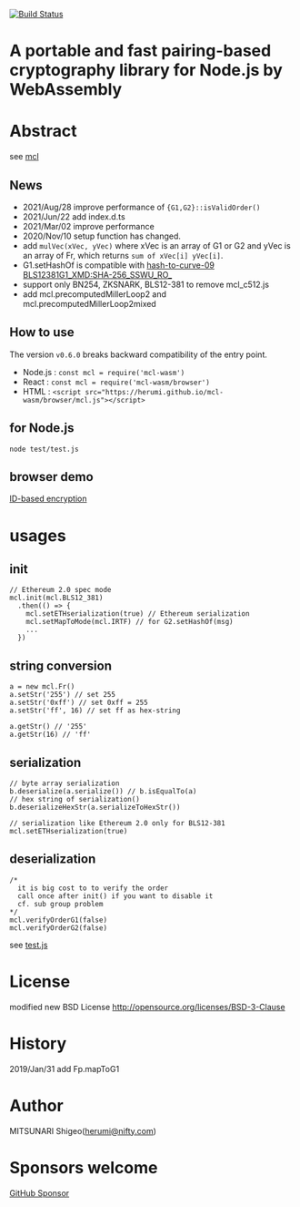 [![Build Status](https://github.com/herumi/mcl-wasm/actions/workflows/main.yml/badge.svg)](https://github.com/herumi/mcl-wasm/actions/workflows/main.yml)

# A portable and fast pairing-based cryptography library for Node.js by WebAssembly

# Abstract

see [mcl](https://github.com/herumi/mcl)

## News
- 2021/Aug/28 improve performance of `{G1,G2}::isValidOrder()`
- 2021/Jun/22 add index.d.ts
- 2021/Mar/02 improve performance
- 2020/Nov/10 setup function has changed.
- add `mulVec(xVec, yVec)` where xVec is an array of G1 or G2 and yVec is an array of Fr, which returns `sum of xVec[i] yVec[i]`.
- G1.setHashOf is compatible with [hash-to-curve-09 BLS12381G1_XMD:SHA-256_SSWU_RO_](https://www.ietf.org/id/draft-irtf-cfrg-hash-to-curve-09.html#name-bls12381g1_xmdsha-256_sswu_)
- support only BN254, ZKSNARK, BLS12-381 to remove mcl_c512.js
- add mcl.precomputedMillerLoop2 and mcl.precomputedMillerLoop2mixed

## How to use
The version `v0.6.0` breaks backward compatibility of the entry point.

- Node.js : `const mcl = require('mcl-wasm')`
- React : `const mcl = require('mcl-wasm/browser')`
- HTML : `<script src="https://herumi.github.io/mcl-wasm/browser/mcl.js"></script>`

## for Node.js
```
node test/test.js
```

## browser demo
[ID-based encryption](https://herumi.github.io/mcl-wasm/browser/demo.html)

# usages

## init

```
// Ethereum 2.0 spec mode
mcl.init(mcl.BLS12_381)
  .then(() => {
    mcl.setETHserialization(true) // Ethereum serialization
    mcl.setMapToMode(mcl.IRTF) // for G2.setHashOf(msg)
    ...
  })
```

## string conversion

```
a = new mcl.Fr()
a.setStr('255') // set 255
a.setStr('0xff') // set 0xff = 255
a.setStr('ff', 16) // set ff as hex-string

a.getStr() // '255'
a.getStr(16) // 'ff'
```

## serialization

```
// byte array serialization
b.deserialize(a.serialize()) // b.isEqualTo(a)
// hex string of serialization()
b.deserializeHexStr(a.serializeToHexStr())
```

```
// serialization like Ethereum 2.0 only for BLS12-381
mcl.setETHserialization(true)
```

## deserialization
```
/*
  it is big cost to to verify the order
  call once after init() if you want to disable it
  cf. sub group problem
*/
mcl.verifyOrderG1(false)
mcl.verifyOrderG2(false)
```

see [test.js](https://github.com/herumi/mcl-wasm/blob/master/test/test.js)

# License

modified new BSD License
http://opensource.org/licenses/BSD-3-Clause

# History

2019/Jan/31 add Fp.mapToG1

# Author

MITSUNARI Shigeo(herumi@nifty.com)

# Sponsors welcome
[GitHub Sponsor](https://github.com/sponsors/herumi)
